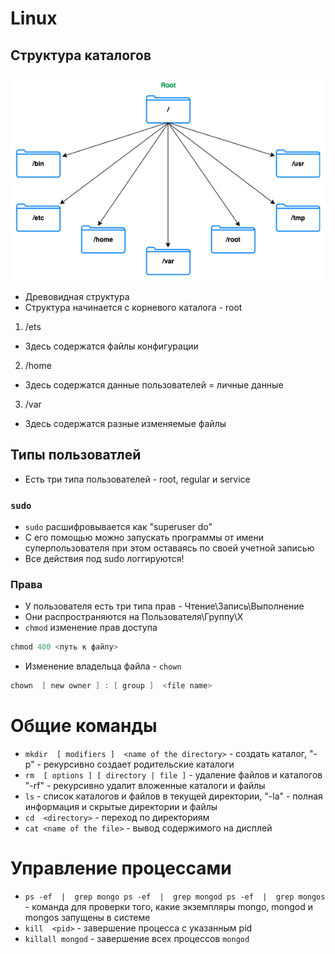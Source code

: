 # Linux

## Структура каталогов

![картинка](Images/LinuxStructure.png)

- Древовидная структура
- Структура начинается с корневого каталога - root

1. /ets
- Здесь содержатся файлы конфигурации

2. /home
- Здесь содержатся данные пользователей = личные данные

3. /var
- Здесь содержатся разные изменяемые файлы

## Типы пользоватлей

- Есть три типа пользователей - root, regular и service

### `sudo`
- `sudo` расшифровывается как "superuser do"
- С его помощью можно запускать программы от имени суперпользователя при этом оставаясь по своей учетной записью
- Все действия под sudo логгируются!

### Права

- У пользователя есть три типа прав - Чтение\Запись\Выполнение
- Они распространяются на Пользователя\Группу\Х
- `chmod` изменение прав доступа

```powershell
chmod 400 <путь к файлу> 
```

- Изменение владельца файла - `chown`

```powershell
chown  [ new owner ] : [ group ]  <file name>
```

# Общие команды

- `mkdir  [ modifiers ]  <name of the directory>` - создать каталог, "-p" - рекурсивно создает родительские каталоги
- `rm  [ options ] [ directory | file ]` - удаление файлов и каталогов "-rf" - рекурсивно удалит вложенные каталоги и файлы
- `ls` - список каталогов и файлов в текущей директории, "-la" - полная информация и скрытые директории и файлы
- `cd  <directory>` - переход по директориям
- `cat <name of the file>` - вывод содержимого на дисплей

# Управление процессами 

- `ps -ef  |  grep mongo ps -ef  |  grep mongod ps -ef  |  grep mongos` - команда для проверки того, какие экземпляры mongo, mongod и mongos запущены в системе
- `kill  <pid>` - завершение процесса с указанным pid
- `killall mongod` - завершение всех процессов `mongod`






